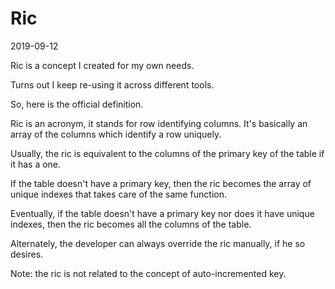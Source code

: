 Ric
=========
2019-09-12


Ric is a concept I created for my own needs.

Turns out I keep re-using it across different tools.

So, here is the official definition.




Ric is an acronym, it stands for row identifying columns.
It's basically an array of the columns which identify a row uniquely.

Usually, the ric is equivalent to the columns of the primary key of the table if it has a one.

If the table doesn't have a primary key, then the ric becomes the array of unique indexes that takes care
of the same function.

Eventually, if the table doesn't have a primary key nor does it have unique indexes, then the ric becomes all the columns of the table.


Alternately, the developer can always override the ric manually, if he so desires.


Note: the ric is not related to the concept of auto-incremented key.

